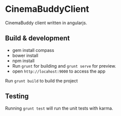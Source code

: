# CinemaBuddyClient
CinemaBuddy client written in angularjs.


## Build & development

- gem install compass
- bower install
- npm install
- Run `grunt` for building and `grunt serve` for preview.
- open `http://locahost:9000` to access the app

Run `grunt build` to build the project

## Testing

Running `grunt test` will run the unit tests with karma.


